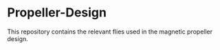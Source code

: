 # Propeller-Design
This repository contains the relevant flies used in the magnetic propeller design.
